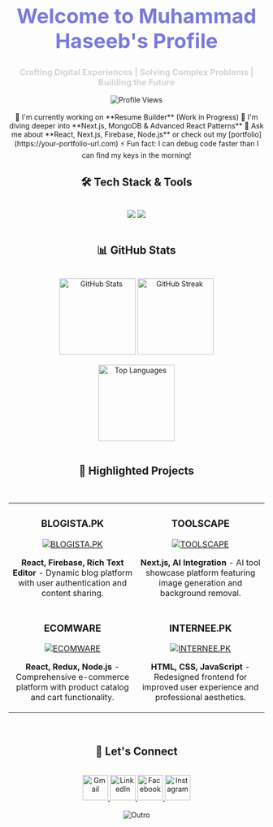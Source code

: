 <!-- Simple Header -->
<div align="center">
  <h1 style="font-size: 40px; color: #7A7ADB;">Welcome to Muhammad Haseeb's Profile</h1>
  <h3 style="color: #D3D3D3;">Crafting Digital Experiences | Solving Complex Problems | Building the Future</h3>
</div>

<div align="center">
  <img src="https://komarev.com/ghpvc/?username=haseebshahbaz&color=blueviolet&style=flat-square&label=Profile+Views" alt="Profile Views" />
</div>

<br/>

<div align="center">
  🔭 I'm currently working on **Resume Builder** (Work in Progress)  
  🌱 I'm diving deeper into **Next.js, MongoDB & Advanced React Patterns**  
  💬 Ask me about **React, Next.js, Firebase, Node.js** or check out my [portfolio](https://your-portfolio-url.com)  
  ⚡ Fun fact: I can debug code faster than I can find my keys in the morning!
</div>

<h2 align="center">🛠️ Tech Stack & Tools</h2>
<br/>
<div align="center">
  <img src="https://skillicons.dev/icons?i=react,bootstrap,mui,html,css,vscode,github,figma,tailwind,git" />
  <img src="https://skillicons.dev/icons?i=nodejs,javascript,typescript,express,firebase,mongodb,nextjs,mysql" /><br>
</div>

<br/>

<h2 align="center">📊 GitHub Stats</h2>
<br/>
<div align="center">
  <img src="https://github-readme-stats.vercel.app/api?username=haseebshahbaz&show_icons=true&count_private=true&hide_border=true&title_color=7A7ADB&icon_color=2234AE&text_color=D3D3D3&bg_color=0,000000,130F40" height="150" alt="GitHub Stats"/>
  <img src="https://github-readme-streak-stats.herokuapp.com/?user=haseebshahbaz&theme=dark&hide_border=true&background=0D1117&stroke=0000&ring=e05397&fire=e05397&currStreakLabel=e05397" height="150" alt="GitHub Streak"/>
</div>
<br/>
<div align="center">
  <img src="https://github-readme-stats.vercel.app/api/top-langs/?username=haseebshahbaz&layout=compact&hide_border=true&title_color=7A7ADB&text_color=D3D3D3&bg_color=0,000000,130F40" height="150" alt="Top Languages"/>
</div>

<br/>

<h2 align="center">🌟 Highlighted Projects</h2>
<br/>
<div align="center">
  <table>
    <tr>
      <td width="50%">
        <h3 align="center">BLOGISTA.PK</h3>
        <div align="center">
          <a href="https://blogista-blog-website.vercel.app/" target="_blank">
            <img src="https://github-readme-stats.vercel.app/api/pin/?username=haseebshahbaz&repo=blogista&theme=react&hide_border=true&bg_color=1F222E&title_color=F85D7F&icon_color=F8D866" alt="BLOGISTA.PK"/>
          </a>
          <p><strong>React, Firebase, Rich Text Editor</strong> - Dynamic blog platform with user authentication and content sharing.</p>
        </div>
      </td>
      <td width="50%">
        <h3 align="center">TOOLSCAPE</h3>
        <div align="center">
          <a href="https://toolscape.vercel.app/" target="_blank">
            <img src="https://github-readme-stats.vercel.app/api/pin/?username=haseebshahbaz&repo=toolscape&theme=react&hide_border=true&bg_color=1F222E&title_color=F85D7F&icon_color=F8D866" alt="TOOLSCAPE"/>
          </a>
          <p><strong>Next.js, AI Integration</strong> - AI tool showcase platform featuring image generation and background removal.</p>
        </div>
      </td>
    </tr>
    <tr>
      <td width="50%">
        <h3 align="center">ECOMWARE</h3>
        <div align="center">
          <a href="https://haseebshahbaz.github.io/ECOMWARE/" target="_blank">
            <img src="https://github-readme-stats.vercel.app/api/pin/?username=haseebshahbaz&repo=ECOMWARE&theme=react&hide_border=true&bg_color=1F222E&title_color=F85D7F&icon_color=F8D866" alt="ECOMWARE"/>
          </a>
          <p><strong>React, Redux, Node.js</strong> - Comprehensive e-commerce platform with product catalog and cart functionality.</p>
        </div>
      </td>
      <td width="50%">
        <h3 align="center">INTERNEE.PK</h3>
        <div align="center">
          <a href="https://haseebshahbaz.github.io/Internee.pk/" target="_blank">
            <img src="https://github-readme-stats.vercel.app/api/pin/?username=haseebshahbaz&repo=Internee.pk&theme=react&hide_border=true&bg_color=1F222E&title_color=F85D7F&icon_color=F8D866" alt="INTERNEE.PK"/>
          </a>
          <p><strong>HTML, CSS, JavaScript</strong> - Redesigned frontend for improved user experience and professional aesthetics.</p>
        </div>
      </td>
    </tr>
  </table>
</div>

<br/>

<h2 align="center">🤝 Let's Connect</h2>
<br/>
<div align="center">
  <a href="mailto:haseebshahbazpk786@gmail.com" target="_blank">
    <img src="https://skillicons.dev/icons?i=gmail" alt="Gmail" height="50"/>
  </a>
  <a href="https://www.linkedin.com/in/mdhaseeb07/" target="_blank">
    <img src="https://skillicons.dev/icons?i=linkedin" alt="LinkedIn" height="50"/>
  </a>
  <a href="https://web.facebook.com/profile.php?id=100013907506597" target="_blank">
    <img src="https://skillicons.dev/icons?i=facebook" alt="Facebook" height="50"/>
  </a>
  <a href="https://www.instagram.com/ch.haseebshahbaz/" target="_blank">
    <img src="https://skillicons.dev/icons?i=instagram" alt="Instagram" height="50"/>
  </a>
</div>

<br/>

<!-- Simple Animated Footer -->
<div align="center">
  <img src="https://readme-typing-svg.herokuapp.com/?font=Fira+Code&size=25&center=true&vCenter=true&width=800&height=50&duration=4000&lines=Thanks+for+visiting!+Let's+build+something+amazing+together!" alt="Outro" />
</div>
